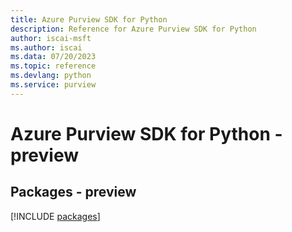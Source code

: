 ```yaml
---
title: Azure Purview SDK for Python
description: Reference for Azure Purview SDK for Python
author: iscai-msft
ms.author: iscai
ms.data: 07/20/2023
ms.topic: reference
ms.devlang: python
ms.service: purview
---
```

# Azure Purview SDK for Python - preview
## Packages - preview
[!INCLUDE [packages](purview-index.md)]